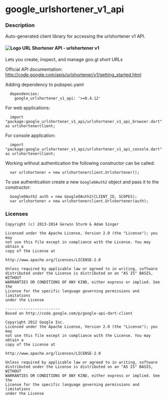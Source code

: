 # google_urlshortener_v1_api

### Description

Auto-generated client library for accessing the urlshortener v1 API.

#### ![Logo](http://www.google.com/images/icons/product/search-16.gif) URL Shortener API - urlshortener v1

Lets you create, inspect, and manage goo.gl short URLs

Official API documentation: http://code.google.com/apis/urlshortener/v1/getting_started.html

Adding dependency to pubspec.yaml

```
  dependencies:
    google_urlshortener_v1_api: '>=0.4.12'
```

For web applications:

```
  import "package:google_urlshortener_v1_api/urlshortener_v1_api_browser.dart" as urlshortenerclient;
```

For console application:

```
  import "package:google_urlshortener_v1_api/urlshortener_v1_api_console.dart" as urlshortenerclient;
```

Working without authentication the following constructor can be called:

```
  var urlshortener = new urlshortenerclient.Urlshortener();
```

To use authentication create a new `GoogleOAuth2` object and pass it to the constructor:


```
  GoogleOAuth2 auth = new GoogleOAuth2(CLIENT_ID, SCOPES);
  var urlshortener = new urlshortenerclient.Urlshortener(auth);
```

### Licenses

```
Copyright (c) 2013-2014 Gerwin Sturm & Adam Singer

Licensed under the Apache License, Version 2.0 (the "License"); you may 
not use this file except in compliance with the License. You may obtain a 
copy of the License at

http://www.apache.org/licenses/LICENSE-2.0

Unless required by applicable law or agreed to in writing, software
distributed under the License is distributed on an "AS IS" BASIS, WITHOUT
WARRANTIES OR CONDITIONS OF ANY KIND, either express or implied. See the
License for the specific language governing permissions and limitations 
under the License

------------------------
Based on http://code.google.com/p/google-api-dart-client

Copyright 2012 Google Inc.
Licensed under the Apache License, Version 2.0 (the "License"); you may 
not use this file except in compliance with the License. You may obtain a
copy of the License at

http://www.apache.org/licenses/LICENSE-2.0

Unless required by applicable law or agreed to in writing, software
distributed under the License is distributed on an "AS IS" BASIS, WITHOUT
WARRANTIES OR CONDITIONS OF ANY KIND, either express or implied. See the
License for the specific language governing permissions and limitations 
under the License

```
